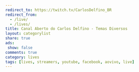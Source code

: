```yaml
---
redirect_to: https://twitch.tv/CarlosDelfino_BR
redirect_from: 
  - /live/
  - /lives/
title: Canal Aberto do Carlos Delfino - Temas Diversos
layout: categorylist
share: true
ads:
 show: false
comments: true
category: lives
tags: [lives, streamers, youtube, facebook, aovivo, live]
---
```

<script> (function() { var st = document.createElement('script'); st.type = 'text/javascript'; st.async = true; st.src = 'https://www.researchgate.net/javascript/plugin/plugin-api-min.js'; var s = document.getElementsByTagName('script')[0]; s.parentNode.insertBefore(st, s); })(); </script>

<div class="rg-plugin" data-stats="true" data-faces="true" data-publications="true" data-height="800" data-width="900" data-theme="light" data-type="institution" data-installationId="5b6491ec5801f28648656338" />
